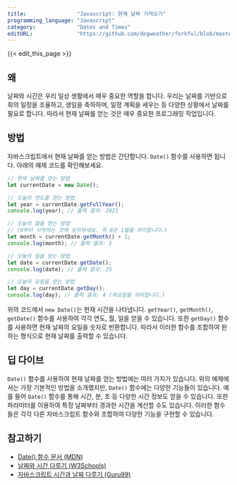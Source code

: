 ```yaml
---
title:                "Javascript: 현재 날짜 가져오기"
programming_language: "Javascript"
category:             "Dates and Times"
editURL:              "https://github.com/dogweather/forkful/blob/master/content/ko/javascript/getting-the-current-date.md"
---
```


{{< edit_this_page >}}

## 왜
날짜와 시간은 우리 일상 생활에서 매우 중요한 역할을 합니다. 우리는 날짜를 기반으로 회의 일정을 조율하고, 생일을 축하하며, 일정 계획을 세우는 등 다양한 상황에서 날짜를 필요로 합니다. 따라서 현재 날짜를 얻는 것은 매우 중요한 프로그래밍 작업입니다.

## 방법
자바스크립트에서 현재 날짜를 얻는 방법은 간단합니다. `Date()` 함수를 사용하면 됩니다. 아래의 예제 코드를 확인해보세요.

```Javascript
// 현재 날짜를 얻는 방법
let currentDate = new Date();

// 오늘의 연도를 얻는 방법
let year = currentDate.getFullYear();
console.log(year); // 출력 결과: 2021

// 오늘의 월을 얻는 방법 
// (0부터 시작하는 것에 유의하세요. 즉 0은 1월을 의미합니다.)
let month = currentDate.getMonth() + 1;
console.log(month); // 출력 결과: 5

// 오늘의 일을 얻는 방법
let date = currentDate.getDate();
console.log(date); // 출력 결과: 25

// 오늘의 요일을 얻는 방법
let day = currentDate.getDay();
console.log(day); // 출력 결과: 4 (목요일을 의미합니다.)
```

위의 코드에서 `new Date()`는 현재 시간을 나타냅니다. `getYear()`, `getMonth()`, `getDate()` 함수를 사용하여 각각 연도, 월, 일을 얻을 수 있습니다. 또한 `getDay()` 함수를 사용하면 현재 날짜의 요일을 숫자로 반환합니다. 따라서 이러한 함수를 조합하여 원하는 형식으로 현재 날짜를 출력할 수 있습니다. 

## 딥 다이브
`Date()` 함수를 사용하여 현재 날짜를 얻는 방법에는 여러 가지가 있습니다. 위의 예제에서는 가장 기본적인 방법을 소개했지만, `Date()` 함수에는 다양한 기능들이 있습니다. 예를 들어 `Date()` 함수를 통해 시간, 분, 초 등 다양한 시간 정보도 얻을 수 있습니다. 또한 파라미터를 이용하여 특정 날짜부터 경과한 시간을 계산할 수도 있습니다. 이러한 함수들은 각각 다른 자바스크립트 함수와 조합하여 다양한 기능을 구현할 수 있습니다.

## 참고하기
- [Date() 함수 문서 (MDN)](https://developer.mozilla.org/ko/docs/Web/JavaScript/Reference/Global_Objects/Date)
- [날짜와 시간 다루기 (W3Schools)](https://www.w3schools.com/js/js_date_methods.asp)
- [자바스크립트 시간과 날짜 다루기 (Guru99)](https://www.guru99.com/date-time-and-calendar.html)